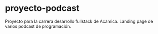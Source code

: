 # proyecto-podcast
Proyecto para la carrera desarrollo fullstack de Acamica. Landing page de varios podcast de programación.
